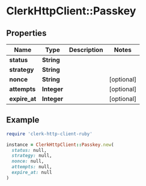 # ClerkHttpClient::Passkey

## Properties

| Name | Type | Description | Notes |
| ---- | ---- | ----------- | ----- |
| **status** | **String** |  |  |
| **strategy** | **String** |  |  |
| **nonce** | **String** |  | [optional] |
| **attempts** | **Integer** |  | [optional] |
| **expire_at** | **Integer** |  | [optional] |

## Example

```ruby
require 'clerk-http-client-ruby'

instance = ClerkHttpClient::Passkey.new(
  status: null,
  strategy: null,
  nonce: null,
  attempts: null,
  expire_at: null
)
```

